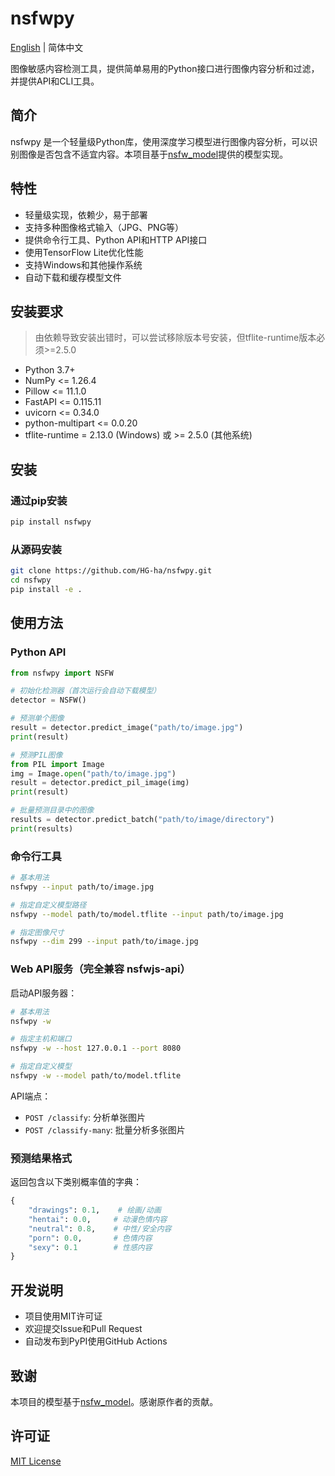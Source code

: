 # nsfwpy

[English](README_EN.md) | 简体中文

图像敏感内容检测工具，提供简单易用的Python接口进行图像内容分析和过滤，并提供API和CLI工具。

## 简介

nsfwpy 是一个轻量级Python库，使用深度学习模型进行图像内容分析，可以识别图像是否包含不适宜内容。本项目基于[nsfw_model](https://github.com/GantMan/nsfw_model)提供的模型实现。

## 特性

- 轻量级实现，依赖少，易于部署
- 支持多种图像格式输入（JPG、PNG等）
- 提供命令行工具、Python API和HTTP API接口
- 使用TensorFlow Lite优化性能
- 支持Windows和其他操作系统
- 自动下载和缓存模型文件

## 安装要求
> 由依赖导致安装出错时，可以尝试移除版本号安装，但tflite-runtime版本必须>=2.5.0
- Python 3.7+
- NumPy <= 1.26.4
- Pillow <= 11.1.0
- FastAPI <= 0.115.11
- uvicorn <= 0.34.0
- python-multipart <= 0.0.20
- tflite-runtime = 2.13.0 (Windows) 或 >= 2.5.0 (其他系统)

## 安装

### 通过pip安装

```bash
pip install nsfwpy
```

### 从源码安装

```bash
git clone https://github.com/HG-ha/nsfwpy.git
cd nsfwpy
pip install -e .
```

## 使用方法

### Python API

```python
from nsfwpy import NSFW

# 初始化检测器（首次运行会自动下载模型）
detector = NSFW()

# 预测单个图像
result = detector.predict_image("path/to/image.jpg")
print(result)

# 预测PIL图像
from PIL import Image
img = Image.open("path/to/image.jpg")
result = detector.predict_pil_image(img)
print(result)

# 批量预测目录中的图像
results = detector.predict_batch("path/to/image/directory")
print(results)
```

### 命令行工具

```bash
# 基本用法
nsfwpy --input path/to/image.jpg

# 指定自定义模型路径
nsfwpy --model path/to/model.tflite --input path/to/image.jpg

# 指定图像尺寸
nsfwpy --dim 299 --input path/to/image.jpg
```

### Web API服务（完全兼容 nsfwjs-api）

启动API服务器：

```bash
# 基本用法
nsfwpy -w

# 指定主机和端口
nsfwpy -w --host 127.0.0.1 --port 8080

# 指定自定义模型
nsfwpy -w --model path/to/model.tflite
```

API端点：
- `POST /classify`: 分析单张图片
- `POST /classify-many`: 批量分析多张图片

### 预测结果格式

返回包含以下类别概率值的字典：
```python
{
    "drawings": 0.1,    # 绘画/动画
    "hentai": 0.0,     # 动漫色情内容
    "neutral": 0.8,    # 中性/安全内容
    "porn": 0.0,       # 色情内容
    "sexy": 0.1        # 性感内容
}
```

## 开发说明

- 项目使用MIT许可证
- 欢迎提交Issue和Pull Request
- 自动发布到PyPI使用GitHub Actions

## 致谢

本项目的模型基于[nsfw_model](https://github.com/GantMan/nsfw_model)。感谢原作者的贡献。

## 许可证

[MIT License](LICENSE)
